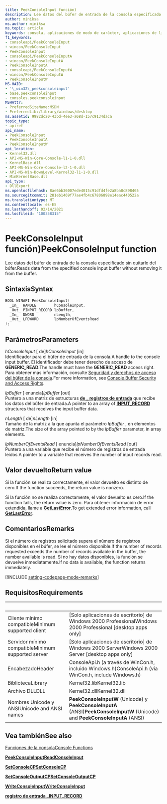 ```yaml
---
title: PeekConsoleInput función)
description: Lee datos del búfer de entrada de la consola especificado sin quitarlo del búfer.
author: miniksa
ms.author: miniksa
ms.topic: article
keywords: consola, aplicaciones de modo de carácter, aplicaciones de línea de comandos, aplicaciones de terminal, API de consola
f1_keywords:
- consoleapi/PeekConsoleInput
- wincon/PeekConsoleInput
- PeekConsoleInput
- consoleapi/PeekConsoleInputA
- wincon/PeekConsoleInputA
- PeekConsoleInputA
- consoleapi/PeekConsoleInputW
- wincon/PeekConsoleInputW
- PeekConsoleInputW
MS-HAID:
- '\_win32\_peekconsoleinput'
- base.peekconsoleinput
- consoles.peekconsoleinput
MSHAttr:
- PreferredSiteName:MSDN
- PreferredLib:/library/windows/desktop
ms.assetid: 9982dc20-43bd-4ee3-a68d-157c9134daca
topic_type:
- apiref
api_name:
- PeekConsoleInput
- PeekConsoleInputA
- PeekConsoleInputW
api_location:
- Kernel32.dll
- API-MS-Win-Core-Console-l1-1-0.dll
- KernelBase.dll
- API-MS-Win-Core-Console-l2-1-0.dll
- API-MS-Win-DownLevel-Kernel32-l1-1-0.dll
- MinKernelBase.dll
api_type:
- DllExport
ms.openlocfilehash: 8ae6bb36007ede4015c91dfd4fe2a8ba8c898465
ms.sourcegitcommit: 281eb1469f77ae4fb4c67806898e14eac440522a
ms.translationtype: MT
ms.contentlocale: es-ES
ms.lasthandoff: 02/14/2021
ms.locfileid: "100358315"
---
```

# <a name="peekconsoleinput-function"></a><span data-ttu-id="5d826-104">PeekConsoleInput función)</span><span class="sxs-lookup"><span data-stu-id="5d826-104">PeekConsoleInput function</span></span>

<span data-ttu-id="5d826-105">Lee datos del búfer de entrada de la consola especificado sin quitarlo del búfer.</span><span class="sxs-lookup"><span data-stu-id="5d826-105">Reads data from the specified console input buffer without removing it from the buffer.</span></span>

## <a name="syntax"></a><span data-ttu-id="5d826-106">Sintaxis</span><span class="sxs-lookup"><span data-stu-id="5d826-106">Syntax</span></span>

```C
BOOL WINAPI PeekConsoleInput(
  _In_  HANDLE        hConsoleInput,
  _Out_ PINPUT_RECORD lpBuffer,
  _In_  DWORD         nLength,
  _Out_ LPDWORD       lpNumberOfEventsRead
);
```

## <a name="parameters"></a><span data-ttu-id="5d826-107">Parámetros</span><span class="sxs-lookup"><span data-stu-id="5d826-107">Parameters</span></span>

<span data-ttu-id="5d826-108">*hConsoleInput* \[ de\]</span><span class="sxs-lookup"><span data-stu-id="5d826-108">*hConsoleInput* \[in\]</span></span>  
<span data-ttu-id="5d826-109">Identificador para el búfer de entrada de la consola.</span><span class="sxs-lookup"><span data-stu-id="5d826-109">A handle to the console input buffer.</span></span> <span data-ttu-id="5d826-110">El identificador debe tener derecho de acceso de **GENERIC\_READ**.</span><span class="sxs-lookup"><span data-stu-id="5d826-110">The handle must have the **GENERIC\_READ** access right.</span></span> <span data-ttu-id="5d826-111">Para obtener más información, consulte [Seguridad y derechos de acceso del búfer de la consola](console-buffer-security-and-access-rights.md).</span><span class="sxs-lookup"><span data-stu-id="5d826-111">For more information, see [Console Buffer Security and Access Rights](console-buffer-security-and-access-rights.md).</span></span>

<span data-ttu-id="5d826-112">*lpBuffer* \[ enuncia\]</span><span class="sxs-lookup"><span data-stu-id="5d826-112">*lpBuffer* \[out\]</span></span>  
<span data-ttu-id="5d826-113">Puntero a una matriz de estructuras [**de \_ registros de entrada**](input-record-str.md) que recibe los datos del búfer de entrada.</span><span class="sxs-lookup"><span data-stu-id="5d826-113">A pointer to an array of [**INPUT\_RECORD**](input-record-str.md) structures that receives the input buffer data.</span></span>

<span data-ttu-id="5d826-114">*nLength* \[ de\]</span><span class="sxs-lookup"><span data-stu-id="5d826-114">*nLength* \[in\]</span></span>  
<span data-ttu-id="5d826-115">Tamaño de la matriz a la que apunta el parámetro *lpBuffer* , en elementos de matriz.</span><span class="sxs-lookup"><span data-stu-id="5d826-115">The size of the array pointed to by the *lpBuffer* parameter, in array elements.</span></span>

<span data-ttu-id="5d826-116">*lpNumberOfEventsRead* \[ enuncia\]</span><span class="sxs-lookup"><span data-stu-id="5d826-116">*lpNumberOfEventsRead* \[out\]</span></span>  
<span data-ttu-id="5d826-117">Puntero a una variable que recibe el número de registros de entrada leídos.</span><span class="sxs-lookup"><span data-stu-id="5d826-117">A pointer to a variable that receives the number of input records read.</span></span>

## <a name="return-value"></a><span data-ttu-id="5d826-118">Valor devuelto</span><span class="sxs-lookup"><span data-stu-id="5d826-118">Return value</span></span>

<span data-ttu-id="5d826-119">Si la función se realiza correctamente, el valor devuelto es distinto de cero.</span><span class="sxs-lookup"><span data-stu-id="5d826-119">If the function succeeds, the return value is nonzero.</span></span>

<span data-ttu-id="5d826-120">Si la función no se realiza correctamente, el valor devuelto es cero.</span><span class="sxs-lookup"><span data-stu-id="5d826-120">If the function fails, the return value is zero.</span></span> <span data-ttu-id="5d826-121">Para obtener información de error extendida, llame a [**GetLastError**](/windows/win32/api/errhandlingapi/nf-errhandlingapi-getlasterror).</span><span class="sxs-lookup"><span data-stu-id="5d826-121">To get extended error information, call [**GetLastError**](/windows/win32/api/errhandlingapi/nf-errhandlingapi-getlasterror).</span></span>

## <a name="remarks"></a><span data-ttu-id="5d826-122">Comentarios</span><span class="sxs-lookup"><span data-stu-id="5d826-122">Remarks</span></span>

<span data-ttu-id="5d826-123">Si el número de registros solicitado supera el número de registros disponibles en el búfer, se lee el número disponible.</span><span class="sxs-lookup"><span data-stu-id="5d826-123">If the number of records requested exceeds the number of records available in the buffer, the number available is read.</span></span> <span data-ttu-id="5d826-124">Si no hay datos disponibles, la función se devuelve inmediatamente.</span><span class="sxs-lookup"><span data-stu-id="5d826-124">If no data is available, the function returns immediately.</span></span>

[!INCLUDE [setting-codepage-mode-remarks](./includes/setting-codepage-mode-remarks.md)]

## <a name="requirements"></a><span data-ttu-id="5d826-125">Requisitos</span><span class="sxs-lookup"><span data-stu-id="5d826-125">Requirements</span></span>

| &nbsp; | &nbsp; |
|-|-|
| <span data-ttu-id="5d826-126">Cliente mínimo compatible</span><span class="sxs-lookup"><span data-stu-id="5d826-126">Minimum supported client</span></span> | <span data-ttu-id="5d826-127">\[Solo aplicaciones de escritorio\] de Windows 2000 Professional</span><span class="sxs-lookup"><span data-stu-id="5d826-127">Windows 2000 Professional \[desktop apps only\]</span></span> |
| <span data-ttu-id="5d826-128">Servidor mínimo compatible</span><span class="sxs-lookup"><span data-stu-id="5d826-128">Minimum supported server</span></span> | <span data-ttu-id="5d826-129">\[Solo aplicaciones de escritorio\] de Windows 2000 Server</span><span class="sxs-lookup"><span data-stu-id="5d826-129">Windows 2000 Server \[desktop apps only\]</span></span> |
| <span data-ttu-id="5d826-130">Encabezado</span><span class="sxs-lookup"><span data-stu-id="5d826-130">Header</span></span> | <span data-ttu-id="5d826-131">ConsoleApi.h (a través de WinCon.h, incluido Windows.h)</span><span class="sxs-lookup"><span data-stu-id="5d826-131">ConsoleApi.h (via WinCon.h, include Windows.h)</span></span> |
| <span data-ttu-id="5d826-132">Biblioteca</span><span class="sxs-lookup"><span data-stu-id="5d826-132">Library</span></span> | <span data-ttu-id="5d826-133">Kernel32.lib</span><span class="sxs-lookup"><span data-stu-id="5d826-133">Kernel32.lib</span></span> |
| <span data-ttu-id="5d826-134">Archivo DLL</span><span class="sxs-lookup"><span data-stu-id="5d826-134">DLL</span></span> | <span data-ttu-id="5d826-135">Kernel32.dll</span><span class="sxs-lookup"><span data-stu-id="5d826-135">Kernel32.dll</span></span> |
| <span data-ttu-id="5d826-136">Nombres Unicode y ANSI</span><span class="sxs-lookup"><span data-stu-id="5d826-136">Unicode and ANSI names</span></span> | <span data-ttu-id="5d826-137">**PeekConsoleInputW** (Unicode) y **PeekConsoleInputA** (ANSI)</span><span class="sxs-lookup"><span data-stu-id="5d826-137">**PeekConsoleInputW** (Unicode) and **PeekConsoleInputA** (ANSI)</span></span> |

## <a name="see-also"></a><span data-ttu-id="5d826-138">Vea también</span><span class="sxs-lookup"><span data-stu-id="5d826-138">See also</span></span>

[<span data-ttu-id="5d826-139">Funciones de la consola</span><span class="sxs-lookup"><span data-stu-id="5d826-139">Console Functions</span></span>](console-functions.md)

[<span data-ttu-id="5d826-140">**PeekConsoleInput**</span><span class="sxs-lookup"><span data-stu-id="5d826-140">**ReadConsoleInput**</span></span>](readconsoleinput.md)

[<span data-ttu-id="5d826-141">**SetConsoleCP**</span><span class="sxs-lookup"><span data-stu-id="5d826-141">**SetConsoleCP**</span></span>](setconsolecp.md)

[<span data-ttu-id="5d826-142">**SetConsoleOutputCP**</span><span class="sxs-lookup"><span data-stu-id="5d826-142">**SetConsoleOutputCP**</span></span>](setconsoleoutputcp.md)

[<span data-ttu-id="5d826-143">**WriteConsoleInput**</span><span class="sxs-lookup"><span data-stu-id="5d826-143">**WriteConsoleInput**</span></span>](writeconsoleinput.md)

[<span data-ttu-id="5d826-144">**registro de entrada \_**</span><span class="sxs-lookup"><span data-stu-id="5d826-144">**INPUT\_RECORD**</span></span>](input-record-str.md)